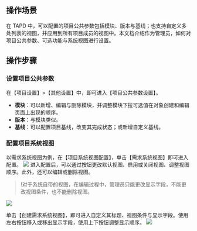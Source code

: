 ## 操作场景
在 TAPD 中，可以配置的项目公共参数包括模块、版本与基线；也支持自定义多处列表的视图，并应用到所有项目成员的视图中。本文档介绍作为管理员，如何对项目公共参数、可选功能与系统视图进行设置。



 

## 操作步骤
### 设置项目公共参数
在【项目设置】>【其他设置】中，即可进入【项目公共参数设置】。

- **模块**：可以新增、编辑与删除模块，并调整模块下拉可选值在对象创建和编辑页面上出现的顺序。
- **版本**：与模块类似。
- **基线**：可以配置项目基线，改变其完成状态；或新增自定义基线。

 

### 配置项目系统视图
以需求系统视图为例，在【项目系统视图配置】，单击【需求系统视图】即可进入配置。
![](https://main.qcloudimg.com/raw/6eaa0512bcf47468f3a1570b3b6f1c22.png)
进入配置后，可以通过按钮更改默认视图、启用或关闭视图、调整视图顺序。此外，还可以编辑或删除视图。
>!对于系统自带的视图，在编辑过程中，管理员只能更改显示字段，不能更改视图条件，也不能删除视图。

![](https://main.qcloudimg.com/raw/6eaa0512bcf47468f3a1570b3b6f1c22.png)

单击【创建需求系统视图】，即可进入自定义其标题、视图条件与显示字段。使用左右按钮移入或移出显示字段，使用上下按钮调整显示顺序。
![](https://main.qcloudimg.com/raw/409a2987d2742462c9b969707e36d683.png)
